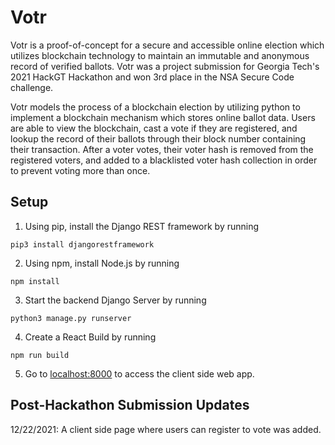 # Votr
Votr is a proof-of-concept for a secure and accessible online election which utilizes blockchain technology to maintain an immutable and anonymous record of verified ballots.
Votr was a project submission for Georgia Tech's 2021 HackGT Hackathon and won 3rd place in the NSA Secure Code challenge.

Votr models the process of a blockchain election by utilizing python to implement a blockchain mechanism which stores online ballot data. Users are able to view the blockchain, cast a vote if they are registered, and lookup the record of their ballots through their block number containing their transaction. After a voter votes, their voter hash is removed from the registered voters, and added to a blacklisted voter hash collection in order to prevent voting more than once.

## Setup
1. Using pip, install the Django REST framework by running 
```
pip3 install djangorestframework
```
2. Using npm, install Node.js by running
```
npm install
``` 
3. Start the backend Django Server by running
```
python3 manage.py runserver
``` 
4. Create a React Build by running
```
npm run build
```
5. Go to [localhost:8000](localhost:8000) to access the client side web app.

## Post-Hackathon Submission Updates
12/22/2021: A client side page where users can register to vote was added.